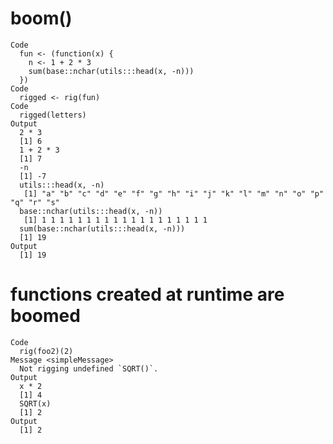# boom()

    Code
      fun <- (function(x) {
        n <- 1 + 2 * 3
        sum(base::nchar(utils:::head(x, -n)))
      })
    Code
      rigged <- rig(fun)
    Code
      rigged(letters)
    Output
      2 * 3
      [1] 6
      1 + 2 * 3
      [1] 7
      -n
      [1] -7
      utils:::head(x, -n)
       [1] "a" "b" "c" "d" "e" "f" "g" "h" "i" "j" "k" "l" "m" "n" "o" "p" "q" "r" "s"
      base::nchar(utils:::head(x, -n))
       [1] 1 1 1 1 1 1 1 1 1 1 1 1 1 1 1 1 1 1 1
      sum(base::nchar(utils:::head(x, -n)))
      [1] 19
    Output
      [1] 19

# functions created at runtime are boomed

    Code
      rig(foo2)(2)
    Message <simpleMessage>
      Not rigging undefined `SQRT()`.
    Output
      x * 2
      [1] 4
      SQRT(x)
      [1] 2
    Output
      [1] 2

